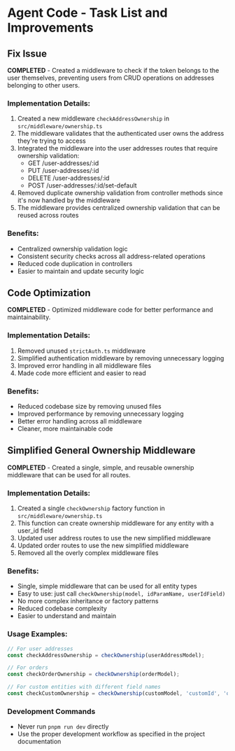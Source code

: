# Agent Code - Task List and Improvements

## Fix Issue
**COMPLETED** - Created a middleware to check if the token belongs to the user themselves, preventing users from CRUD operations on addresses belonging to other users.

### Implementation Details:
1. Created a new middleware `checkAddressOwnership` in `src/middleware/ownership.ts`
2. The middleware validates that the authenticated user owns the address they're trying to access
3. Integrated the middleware into the user addresses routes that require ownership validation:
   - GET /user-addresses/:id
   - PUT /user-addresses/:id
   - DELETE /user-addresses/:id
   - POST /user-addresses/:id/set-default
4. Removed duplicate ownership validation from controller methods since it's now handled by the middleware
5. The middleware provides centralized ownership validation that can be reused across routes

### Benefits:
- Centralized ownership validation logic
- Consistent security checks across all address-related operations
- Reduced code duplication in controllers
- Easier to maintain and update security logic

## Code Optimization
**COMPLETED** - Optimized middleware code for better performance and maintainability.

### Implementation Details:
1. Removed unused `strictAuth.ts` middleware
2. Simplified authentication middleware by removing unnecessary logging
3. Improved error handling in all middleware files
4. Made code more efficient and easier to read

### Benefits:
- Reduced codebase size by removing unused files
- Improved performance by removing unnecessary logging
- Better error handling across all middleware
- Cleaner, more maintainable code

## Simplified General Ownership Middleware
**COMPLETED** - Created a single, simple, and reusable ownership middleware that can be used for all routes.

### Implementation Details:
1. Created a single `checkOwnership` factory function in `src/middleware/ownership.ts`
2. This function can create ownership middleware for any entity with a user_id field
3. Updated user address routes to use the new simplified middleware
4. Updated order routes to use the new simplified middleware
5. Removed all the overly complex middleware files

### Benefits:
- Single, simple middleware that can be used for all entity types
- Easy to use: just call `checkOwnership(model, idParamName, userIdField)`
- No more complex inheritance or factory patterns
- Reduced codebase complexity
- Easier to understand and maintain

### Usage Examples:
```typescript
// For user addresses
const checkAddressOwnership = checkOwnership(userAddressModel);

// For orders
const checkOrderOwnership = checkOwnership(orderModel);

// For custom entities with different field names
const checkCustomOwnership = checkOwnership(customModel, 'customId', 'owner_id');
```

### Development Commands
- Never run `pnpm run dev` directly
- Use the proper development workflow as specified in the project documentation